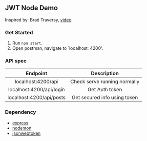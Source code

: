 ## JWT Node Demo

Inspired by: Brad Traversy, [video](https://www.youtube.com/watch?v=7nafaH9SddU&t=1235s).


### Get Started

1. Run `npm start`.
2. Open postman, navigate to `localhost: 4200'.

### API spec
Endpoint | Description
:---:|:---:|
localhost:4200/api | Check serve running normally
localhost:4200/api/login | Get Auth token
localhost:4200/api/posts | Get secured info using token

### Dependency
* [express](https://github.com/expressjs/express)
* [nodemon](https://github.com/remy/nodemon/)
* [jsonwebtoken](https://github.com/auth0/node-jsonwebtoken)